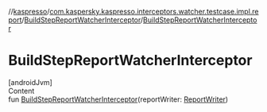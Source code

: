 //[kaspresso](../../index.md)/[com.kaspersky.kaspresso.interceptors.watcher.testcase.impl.report](../index.md)/[BuildStepReportWatcherInterceptor](index.md)/[BuildStepReportWatcherInterceptor](-build-step-report-watcher-interceptor.md)



# BuildStepReportWatcherInterceptor  
[androidJvm]  
Content  
fun [BuildStepReportWatcherInterceptor](-build-step-report-watcher-interceptor.md)(reportWriter: [ReportWriter](../../com.kaspersky.kaspresso.report/-report-writer/index.md))  



